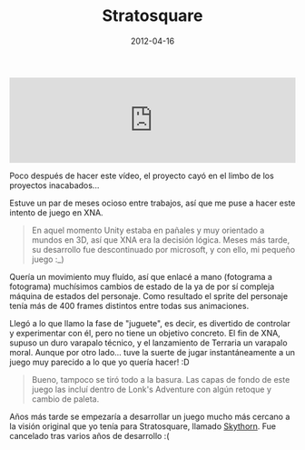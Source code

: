 ﻿---
layout: post
title: Stratosquare
date: 2012-04-16
description: 
img: assets/img/cover/stratosquare.png
tags: []
words: 1 minuto
status: published
---

<div class="video-container">
  <iframe style="width: 100%;" src="https://www.youtube.com/embed/pKi6fX5NSmw" frameborder="0" gesture="media" allow="encrypted-media" allowfullscreen></iframe>
</div>
<p class="image-caption">Poco después de hacer este vídeo, el proyecto cayó en el limbo de los proyectos inacabados...</p>

Estuve un par de meses ocioso entre trabajos, así que me puse a hacer este intento de juego en XNA.

<blockquote>En aquel momento Unity estaba en pañales y muy orientado a mundos en 3D, así que XNA era la decisión lógica. Meses más tarde, su desarrollo fue descontinuado por microsoft, y con ello, mi pequeño juego :_)</blockquote>

Quería un movimiento muy fluído, así que enlacé a mano (fotograma a fotograma) muchísimos cambios de estado de la ya de por sí compleja máquina de estados del personaje. Como resultado el sprite del personaje tenía más de 400 frames distintos entre todas sus animaciones.

Llegó a lo que llamo la fase de "juguete", es decir, es divertido de controlar y experimentar con él, pero no tiene un objetivo concreto. El fin de XNA, supuso un duro varapalo técnico, y el lanzamiento de Terraria un varapalo moral. Aunque por otro lado... tuve la suerte de jugar instantáneamente a un juego muy parecido a lo que yo quería hacer! :D

<blockquote>Bueno, tampoco se tiró todo a la basura. Las capas de fondo de este juego las incluí dentro de Lonk's Adventure con algún retoque y cambio de paleta.</blockquote>

Años más tarde se empezaría a desarrollar un juego mucho más cercano a la visión original que yo tenía para Stratosquare, llamado [Skythorn](http://skytorngame.com/). Fue cancelado tras varios años de desarrollo :(
